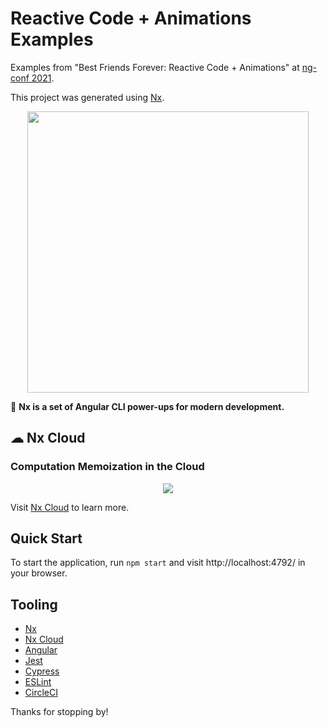 # Reactive Code + Animations Examples
Examples from "Best Friends Forever: Reactive Code + Animations" at [ng-conf 2021](https://www.2021.ng-conf.org/).

This project was generated using [Nx](https://nx.dev).

<p align="center"><img src="https://raw.githubusercontent.com/nrwl/nx/master/nx-logo.png" width="450"></p>

🔎 **Nx is a set of Angular CLI power-ups for modern development.**

## ☁ Nx Cloud

### Computation Memoization in the Cloud

<p align="center"><img src="https://raw.githubusercontent.com/nrwl/nx/master/images/nx-cloud-card.png"></p>

Visit [Nx Cloud](https://nx.app/) to learn more.


## Quick Start
To start the application, run `npm start` and visit http://localhost:4792/ in your browser.

## Tooling

- [Nx](https://nx.dev/)
- [Nx Cloud](https://nx.app/)
- [Angular](https://angular.io/)
- [Jest](https://jestjs.io/en/)
- [Cypress](https://www.cypress.io/)
- [ESLint](https://eslint.org/)
- [CircleCI](https://circleci.com/)

Thanks for stopping by!
